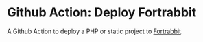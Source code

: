 Github Action: Deploy Fortrabbit
================================

A Github Action to deploy a PHP or static project to [Fortrabbit](https://fortrabbit.com/).
